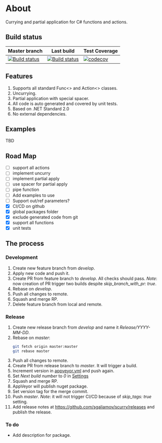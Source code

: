 # About

Currying and partial application for C# functions and actions.

## Build status

| Master branch | Last build | Test Coverage |
|-|-|-|
| [![Build status](https://ci.appveyor.com/api/projects/status/2ppb58d9a8gmvdfw/branch/master?svg=true)](https://ci.appveyor.com/project/sgaliamov/scurry/branch/master)  |[![Build status](https://ci.appveyor.com/api/projects/status/2ppb58d9a8gmvdfw?svg=true)](https://ci.appveyor.com/project/sgaliamov/scurry) | [![codecov](https://codecov.io/gh/sgaliamov/scurry/branch/master/graph/badge.svg)](https://codecov.io/gh/sgaliamov/scurry) |

## Features

1. Supports all standard Func<> and Action<> classes.
2. Uncurrying.
3. Partial application with special spacer.
4. All code is auto generated and covered by unit tests.
5. Based on .NET Standard 2.0
6. No external dependencies.

## Examples

TBD

## Road Map

- [ ] support all actions
- [ ] implement uncurry
- [ ] implement partial apply
- [ ] use spacer for partial apply
- [ ] pipe function
- [ ] Add examples to use
- [ ] Support out/ref parameters?
- [x] CI/CD on github
- [x] global packages folder
- [x] exclude generated code from git
- [x] support all functions
- [x] unit tests

## The process

### Development

1. Create new feature branch from *develop*.
1. Apply new code and push it.
1. Create PR from feature branch to *develop*. All checks should pass. *Note*: now creation of PR trigger two builds despite *skip_branch_with_pr: true*.
1. Rebase on *develop*.
1. Push all changes to remote.
1. Squash and merge RP.
1. Delete feature branch from local and remote.

### Release

1. Create new release branch from *develop* and name it *Release/YYYY-MM-DD*.
1. Rebase on *master*:
   ``` bash
   git fetch origin master:master
   git rebase master
   ```
1. Push all changes to remote.
1. Create PR from release branch to *master*. It will trigger a build.
1. Increment version in [appveyor.yml](./appveyor.yml) and push again.
1. Set *Next build number* to *0* in [Settings](https://ci.appveyor.com/project/sgaliamov/scurry/settings)
1. Squash and merge RP.
1. AppVeyor will publish nuget package.
1. Set version tag for the merge commit.
1. Push *master*. *Note*: it will not trigger CI/CD because of *skip_tags: true* setting.
1. Add release notes at https://github.com/sgaliamov/scurry/releases and publish the release.

### To do

- Add description for package.